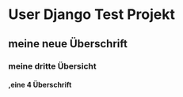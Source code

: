 # User Django Test Projekt

## meine neue Überschrift

### meine dritte Übersicht

#### ,eine 4 Überschrift
